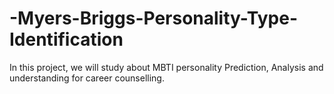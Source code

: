 # -Myers-Briggs-Personality-Type-Identification
In this project, we will study about MBTI personality Prediction, Analysis and understanding for career counselling.
